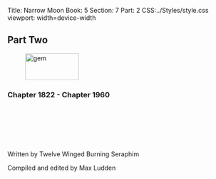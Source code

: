 Title: Narrow Moon
Book: 5
Section: 7
Part: 2
CSS:../Styles/style.css
viewport: width=device-width
  
  ## Part Two

<figure>
<img src="../Images/gem.gif" alt="gem" id="gem" width="120" height="60" />
</figure>
  
### Chapter 1822 - Chapter 1960
<br>
<br>
<br>
<br>
<br>
  
<p class="title">Written by Twelve Winged Burning Seraphim</p>
<p class="title">Compiled and edited by Max Ludden</p>
